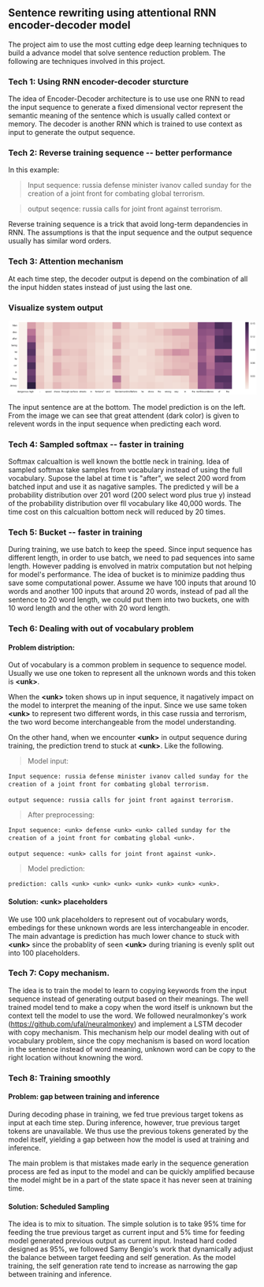 ## Sentence rewriting using attentional RNN encoder-decoder model

The project aim to use the most cutting edge deep learning techniques to build a advance model that solve sentence reduction problem. The following are techniques involved in this project.

### Tech 1: Using RNN encoder-decoder sturcture

The idea of Encoder-Decoder architecture is to use use one RNN to read the input sequence to generate a fixed dimensional vector represent the semantic meaning of the sentence which is usually called context or memory. The decoder is another RNN which is trained to use context as input to generate the output sequence.

### Tech 2: Reverse training sequence -- better performance

In this example: 

> Input sequence: russia defense minister ivanov called sunday for the creation of a joint front for combating global terrorism.

> output seqence: russia calls for joint front against terrorism.

Reverse training sequence is a trick that avoid long-term depandencies in RNN. The assumptions is that the input sequence and the output sequence usually has similar word orders.

### Tech 3: Attention mechanism

At each time step, the decoder output is depend on the combination of all the input hidden states instead of just using the last one.

### Visualize system output
![attention visualization png](/img/heatmap.png)

The input sentence are at the bottom. The model prediction is on the left. From the image we can see that great attendent (dark color) is given to relevent words in the input sequence when predicting each word.


### Tech 4: Sampled softmax -- faster in training

Softmax calcualtion is well known the bottle neck in training. Idea of sampled softmax take samples from vocabulary instead of using the full vocabulary. Supose the label at time t is "after", we select 200 word from batched input and use it as nagative samples. The predicted y will be a probability distribution over 201 word (200 select word plus true y) instead of the probability distribution over fll vocabulary like 40,000 words. The time cost on this calcualtion bottom neck will reduced by 20 times.

### Tech 5: Bucket -- faster in training

During training, we use batch to keep the speed. Since input sequence has different length, in order to use batch, we need to pad sequences into same length. However padding is envolved in matrix computation but not helping for model's performance. The idea of bucket is to minimize padding thus save some computational power.
Assume we have 100 inputs that around 10 words and another 100 inputs that around 20 words, instead of pad all the sentence to 20 word length, we could put them into two buckets, one with 10 word length and the other with 20 word length.

### Tech 6: Dealing with out of vocabulary problem

#### Problem distription:
Out of vocabulary is a common problem in sequence to sequence model. Usually we use one token to represent all the unknown words and this token is **\<unk\>**. 

When the **\<unk\>** token shows up in input sequence, it nagatively impact on the model to interpret the meaning of the input. Since we use same token **\<unk\>** to represent two different words, in this case russia and terrorism, the two word become interchangeable from the model understanding.

On the other hand, when we encounter **\<unk\>** in output sequence during training, the prediction trend to stuck at **\<unk\>**. Like the following.

> Model input:

```
Input sequence: russia defense minister ivanov called sunday for the creation of a joint front for combating global terrorism.

output sequence: russia calls for joint front against terrorism.
```

> After preprocessing:

```
Input sequence: <unk> defense <unk> <unk> called sunday for the creation of a joint front for combating global <unk>. 

output sequence: <unk> calls for joint front against <unk>.
```

> Model prediction:

```
prediction: calls <unk> <unk> <unk> <unk> <unk> <unk> <unk>.
```

#### Solution: \<unk\> placeholders

We use 100 unk placeholders to represent out of vocabulary words, embedings for these unknown words are less interchangeable in encoder. The main advantage is prediction has much lower chance to stuck with **\<unk\>** since the probablity of seen **\<unk\>** during trianing is evenly split out into 100 placeholders. 

### Tech 7: Copy mechanism. 

The idea is to train the model to learn to copying keywords from the input sequence instead of generating output based on their meanings. The well trained model tend to make a copy when the word itself is unknown but the context tell the model to use the word. We followed neuralmonkey's work (https://github.com/ufal/neuralmonkey) and implement a LSTM decoder with copy mechanism. This mechanism help our model dealing with out of vocabulary problem, since the copy mechanism is based on word location in the sentence instead of word meaning, unknown word can be copy to the right location without knowning the word.

### Tech 8: Training smoothly

#### Problem: gap between training and inference

During decoding phase in training, we fed true previous target tokens as input at each time step. During inference, however, true previous target tokens are unavailable. We thus use the previous tokens generated by the model itself, yielding a gap between how the model is used at training and inference.

The main problem is that mistakes made early in the sequence generation process are fed as input to the model and can be quickly amplified because the model might be in a part of the state space it has never seen at training time.

#### Solution: Scheduled Sampling

The idea is to mix to situation. The simple solution is to take 95% time for feeding the true previous target as current input and 5% time for feeding model generated previous output as current input. Instead hard coded designed as 95%, we followed Samy Bengio's work that dynamically adjust the balance between target feeding and self generation. As the model training, the self generation rate tend to increase as narrowing the gap between training and inference.
